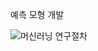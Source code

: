 예측 모형 개발

![머신러닝 연구절차](https://miro.medium.com/v2/resize:fit:640/format:webp/1*NID6xp9uV1yFu2j_vbxBfQ.png)
